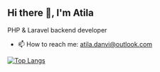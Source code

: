 ## Hi there 👋, I'm Atila
PHP & Laravel backend developer

- 📫 How to reach me: atila.danvi@outlook.com

[![Top Langs](https://github-readme-stats.vercel.app/api/top-langs/?username=Atiladanvi&layout=compact&langs_count=10&hide=vue,blade,css,html,SCSS,Cmake)](https://github.com/anuraghazra/github-readme-stats)